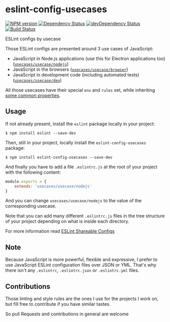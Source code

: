 eslint-config-usecases
======================

[![NPM version](http://img.shields.io/npm/v/eslint-config-usecases.svg)](https://www.npmjs.org/package/eslint-config-usecases)
[![Dependency Status](https://david-dm.org/madarche/eslint-config-usecases.svg)](https://david-dm.org/madarche/eslint-config-usecases)
[![devDependency Status](https://david-dm.org/madarche/eslint-config-usecases/dev-status.svg)](https://david-dm.org/madarche/eslint-config-usecases#info=devDependencies)
[![Build Status](https://travis-ci.org/madarche/eslint-config-usecases.svg?branch=master)](https://travis-ci.org/madarche/eslint-config-usecases)

ESLint configs by usecase

Those ESLint configs are presented around 3 use cases of JavaScript:

* JavaScript in Node.js applications (use this for Electron applications too)
  ([`usecases/usecase/nodejs`](./usecase/nodejs.js))
* JavaScript in the browsers
  ([`usecases/usecase/browser`](./usecase/browser.js))
* JavaScript in development code (including automated tests)
  ([`usecases/usecase/dev`](./usecase/dev.js))

All those usecases have their special `env` and `rules` set, while inheriting
[some common properties](./usecase/lib/common.js).


Usage
-----

If not already present, install the `eslint` package locally in your project:

    $ npm install eslint --save-dev

Then, still in your project, locally install the `eslint-config-usecases`
package:

    $ npm install eslint-config-usecases --save-dev

And finally you have to add a file `.eslintrc.js` at the root of your project
with the following content:

```javascript
module.exports = {
    extends: 'usecases/usecase/nodejs'
}
```

And you can change `usecases/usecase/nodejs` to the value of the corresponding
usecase.


Note that you can add many different `.eslintrc.js` files in the tree structure
of your project depending on  what is inside each directory.

For more information read [ESLint Shareable Configs](http://eslint.org/docs/developer-guide/shareable-configs)


Note
----

Because JavaScript is more powerful, flexible and expressive, I prefer to use
JavaScript ESLint configuration files over JSON or YML. That's why there isn't
any `.eslintrc`, `.eslintrc.json` or `.eslintrc.yml` files.


Contributions
-------------

Those linting and style rules are the ones I use for the projects I work on, but
fill free to contribute if you have similar tastes.

So pull Requests and contributions in general are welcome
